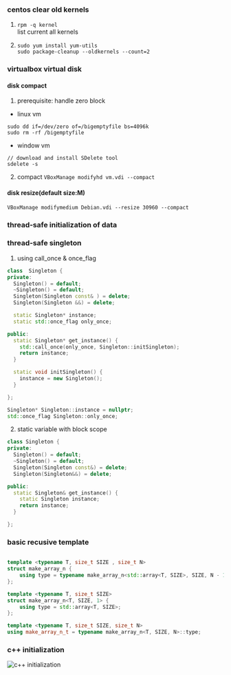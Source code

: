### centos clear old kernels
1. `rpm -q kernel`   
    list current all kernels

2. `sudo yum install yum-utils`    
    `sudo package-cleanup --oldkernels --count=2`


### virtualbox virtual disk
#### disk compact
1. prerequisite: handle zero block
- linux vm
```
sudo dd if=/dev/zero of=/bigemptyfile bs=4096k
sudo rm -rf /bigemptyfile
```

- window vm
```
// download and install SDelete tool
sdelete -s

```

2. compact
`VBoxManage modifyhd vm.vdi --compact`

#### disk resize(default size:M)
`VBoxManage modifymedium Debian.vdi --resize 30960 --compact` 


### thread-safe initialization of data

### thread-safe singleton
1. using call_once & once_flag
```cpp
class  Singleton {
private:
  Singleton() = default;
  ~Singleton() = default;
  Singleton(Singleton const& ) = delete;
  Singleton(Singleton &&) = delete;

  static Singleton* instance;
  static std::once_flag only_once;

public:
  static Singleton* get_instance() {
    std::call_once(only_once, Singleton::initSingleton);
    return instance;
  }

  static void initSingleton() {
    instance = new Singleton();
  }

};

Singleton* Singleton::instance = nullptr;
std::once_flag Singleton::only_once;

```

2. static variable with block scope
```cpp
class Singleton {
private:
  Singleton() = default;
  ~Singleton() = default;
  Singleton(Singleton const&) = delete;
  Singleton(Singleton&&) = delete;

public:
  static Singleton& get_instance() {
    static Singleton instance;
    return instance;
  }

};
```

### basic recusive template
```cpp

template <typename T, size_t SIZE , size_t N>
struct make_array_n {
    using type = typename make_array_n<std::array<T, SIZE>, SIZE, N - 1>::type;
};

template <typename T, size_t SIZE>
struct make_array_n<T, SIZE, 1> {
    using type = std::array<T, SIZE>;
};

template <typename T, size_t SIZE, size_t N>
using make_array_n_t = typename make_array_n<T, SIZE, N>::type;

```


### c++ initialization
![c++ initialization](/images/cpp_init.jpg)

